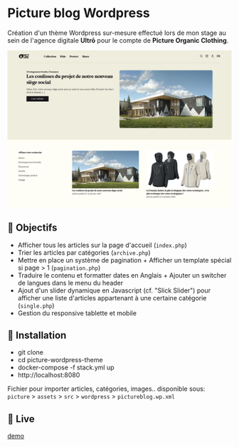 # Picture blog Wordpress

Création d'un thème Wordpress sur-mesure effectué lors de mon stage au sein de l'agence digitale **Ultrō** pour le compte de **Picture Organic Clothing**.

![Screenshot](screenshot.png)

## 👀 Objectifs

- Afficher tous les articles sur la page d'accueil (`index.php`)
- Trier les articles par catégories (`archive.php`)
- Mettre en place un système de pagination + Afficher un template spécial si page > 1 (`pagination.php`)
- Traduire le contenu et formatter dates en Anglais + Ajouter un switcher de langues dans le menu du header
- Ajout d'un slider dynamique en Javascript (cf. "Slick Slider") pour afficher une liste d'articles appartenant à une certaine catégorie (`single.php`)
- Gestion du responsive tablette et mobile

## 🚀 Installation

- git clone 
- cd picture-wordpress-theme
- docker-compose -f stack.yml up
- http://localhost:8080

Fichier pour importer articles, catégories, images.. disponible sous:  
`picture` > `assets` > `src` > `wordpress` > `pictureblog.wp.xml`

## 💫 Live

[demo](https://youtu.be/X2kX9eSSveI?si=WSqPVzDbZQDkYyiy)

